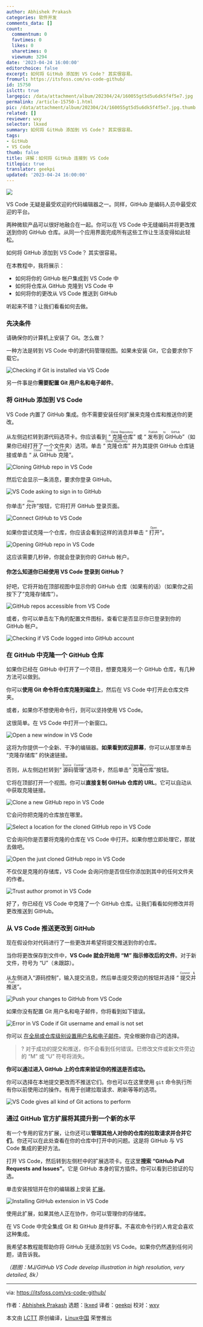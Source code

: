 ```yaml
---
author: Abhishek Prakash
categories: 软件开发
comments_data: []
count:
  commentnum: 0
  favtimes: 0
  likes: 0
  sharetimes: 0
  viewnum: 3294
date: '2023-04-24 16:00:00'
editorchoice: false
excerpt: 如何将 GitHub 添加到 VS Code？ 其实很容易。
fromurl: https://itsfoss.com/vs-code-github/
id: 15750
islctt: true
largepic: /data/attachment/album/202304/24/160055gt5d5u6dk5f4f5e7.jpg
permalink: /article-15750-1.html
pic: /data/attachment/album/202304/24/160055gt5d5u6dk5f4f5e7.jpg.thumb.jpg
related: []
reviewer: wxy
selector: lkxed
summary: 如何将 GitHub 添加到 VS Code？ 其实很容易。
tags:
- GitHub
- VS Code
thumb: false
title: 详解：如何将 GitHub 连接到 VS Code
titlepic: true
translator: geekpi
updated: '2023-04-24 16:00:00'
---
```


![](/data/attachment/album/202304/24/160055gt5d5u6dk5f4f5e7.jpg)


VS Code 无疑是最受欢迎的代码编辑器之一。同样，GitHub 是编码人员中最受欢迎的平台。


两种微软产品可以很好地融合在一起。你可以在 VS Code 中无缝编码并将更改推送到你的 GitHub 仓库。从同一个应用界面完成所有这些工作让生活变得如此轻松。


如何将 GitHub 添加到 VS Code？ 其实很容易。


在本教程中，我将展示：


* 如何将你的 GitHub 帐户集成到 VS Code 中
* 如何将仓库从 GitHub 克隆到 VS Code 中
* 如何将你的更改从 VS Code 推送到 GitHub


听起来不错？让我们看看如何去做。


### 先决条件


请确保你的计算机上安装了 Git。怎么做？


一种方法是转到 VS Code 中的源代码管理视图。如果未安装 Git，它会要求你下载它。


![Checking if Git is installed via VS Code](/data/attachment/album/202304/24/160059e1qgm4u1qxy4yj1x.png)


另一件事是你**需要配置 Git 用户名和电子邮件**。


### 将 GitHub 添加到 VS Code


VS Code 内置了 GitHub 集成。你不需要安装任何扩展来克隆仓库和推送你的更改。


从左侧边栏转到源代码选项卡。你应该看到 “<ruby> 克隆仓库 <rt>  Clone Repository </rt></ruby>” 或 “<ruby> 发布到 GitHub <rt>  Publish to GitHub </rt></ruby>”（如果你已经打开了一个文件夹）选项。单击 “<ruby> 克隆仓库 <rt>  Clone Repository </rt></ruby>” 并为其提供 GitHub 仓库链接或单击 “<ruby> 从 GitHub 克隆 <rt>  Clone from GitHub </rt></ruby>”。


![Cloning GitHub repo in VS Code](/data/attachment/album/202304/24/160059mwmumgyyypwplzym.png)


然后它会显示一条消息，要求你登录 GitHub。


![VS Code asking to sign in to GitHub](/data/attachment/album/202304/24/160100ndlghrdduycgdzch.png)


你单击“<ruby> 允许 <rt>  Allow </rt></ruby>”按钮，它将打开 GitHub 登录页面。


![Connect GitHub to VS Code](/data/attachment/album/202304/24/160100gv6nn4v4q70rnwnx.png)


如果你尝试克隆一个仓库，你应该会看到这样的消息并单击 “<ruby> 打开 <rt>  Open </rt></ruby>”。


![Opening GitHub repo in VS Code](/data/attachment/album/202304/24/160100qewnme0735mzmoxm.png)


这应该需要几秒钟，你就会登录到你的 GitHub 帐户。


#### 你怎么知道你已经使用 VS Code 登录到 GitHub？


好吧，它将开始在顶部视图中显示你的 GitHub 仓库（如果有的话）（如果你之前按下了“克隆存储库”）。


![GitHub repos accessible from VS Code](/data/attachment/album/202304/24/160100x9lz08r90kswne49.png)


或者，你可以单击左下角的配置文件图标，查看它是否显示你已登录到你的 GitHub 帐户。


![Checking if VS Code logged into GitHub account](/data/attachment/album/202304/24/160101b00jggzdmjqmjg8f.png)


### 在 GitHub 中克隆一个 GitHub 仓库


如果你已经在 GitHub 中打开了一个项目，想要克隆另一个 GitHub 仓库，有几种方法可以做到。


你可以**使用 Git 命令将仓库克隆到磁盘上**，然后在 VS Code 中打开此仓库文件夹。


或者，如果你不想使用命令行，则可以坚持使用 VS Code。


这很简单。在 VS Code 中打开一个新窗口。


![Open a new window in VS Code](/data/attachment/album/202304/24/160101tcypczphiatazhqe.png)


这将为你提供一个全新、干净的编辑器。**如果看到欢迎屏幕**，你可以从那里单击 “克隆存储库” 的快速链接。


否则，从左侧边栏转到“<ruby> 源码管理 <rt>  Source Control </rt></ruby>”选项卡，然后单击“<ruby> 克隆仓库 <rt>  Clone Repository </rt></ruby>”按钮。


它将在顶部打开一个视图。你可以**直接复制 GitHub 仓库的 URL**。它可以自动从中获取克隆链接。


![Clone a new GitHub repo in VS Code](/data/attachment/album/202304/24/160102cal8taayx6x6mlal.png)


它会问你把克隆的仓库放在哪里。


![Select a location for the cloned GitHub repo in VS Code](/data/attachment/album/202304/24/160102b8b2vbznpleriqsq.png)


它会询问你是否要将克隆的仓库在 VS Code 中打开。如果你想立即处理它，那就去做吧。


![Open the just cloned GitHub repo in VS Code](/data/attachment/album/202304/24/160102qg384edygasyc3na.png)


不仅仅是克隆的存储库，VS Code 会询问你是否信任你添加到其中的任何文件夹的作者。


![Trust author promot in VS Code](/data/attachment/album/202304/24/160103xm161mbyhmsb1yy1.png)


好了，你已经在 VS Code 中克隆了一个 GitHub 仓库。让我们看看如何修改并将更改推送到 GitHub。


### 从 VS Code 推送更改到 GitHub


现在假设你对代码进行了一些更改并希望将提交推送到你的仓库。


当你将更改保存到文件中，**VS Code 就会开始用 “M” 指示修改后的文件**。对于新文件，符号为 “U”（未跟踪）。


从左侧进入“源码控制”，输入提交消息，然后单击提交旁边的按钮并选择 “<ruby> 提交并推送 <rt>  Commit &amp; Push </rt></ruby>”。


![Push your changes to GitHub from VS Code](/data/attachment/album/202304/24/160103o9wtm9merdgcedmb.png)


如果你没有配置 Git 用户名和电子邮件，你将看到如下错误。


![Error in VS Code if Git username and email is not set](/data/attachment/album/202304/24/160103lnuarr1zsrus0ln6.png)


你可以 [在全局或仓库级别设置用户名和电子邮件](https://git-scm.com/book/en/v2/Getting-Started-First-Time-Git-Setup?ref=itsfoss.com)。完全根据你自己的选择。



> 
> ? 对于成功的提交和推送，你不会看到任何错误。已修改文件或新文件旁边的 “M” 或 “U” 符号将消失。
> 
> 
> 


**你可以通过进入 GitHub 上的仓库来验证你的推送是否成功。**


你可以选择在本地提交更改而不推送它们。你也可以在这里使用 `git` 命令执行所有你以前使用过的操作。有用于创建拉取请求、刷新等等的选项。


![VS Code gives all kind of Git actions to perform](/data/attachment/album/202304/24/160104jqw56w9nuu2udenr.png)


### 通过 GitHub 官方扩展将其提升到一个新的水平


有一个专用的官方扩展，让你还可以**管理其他人对你的仓库的拉取请求并合并它们**。你还可以在此处查看在你的仓库中打开中的问题。这是将 GitHub 与 VS Code 集成的更好方法。


打开 VS Code，然后转到左侧栏中的扩展选项卡。在这里**搜索 “GitHub Pull Requests and Issues”**。它是 GitHub 本身的官方插件。你可以看到已验证的勾选。


单击安装按钮并在你的编辑器上安装 [扩展](https://itsfoss.com/install-vs-code-extensions/)。


![Installing GitHub extension in VS Code](/data/attachment/album/202304/24/160104uwty77cooy74wlll.png)


使用此扩展，如果其他人正在协作，你可以管理你的存储库。


在 VS Code 中完全集成 Git 和 GitHub 是件好事。不喜欢命令行的人肯定会喜欢这种集成。


我希望本教程能帮助你将 GitHub 无缝添加到 VS Code。如果你仍然遇到任何问题，请告诉我。


*（题图：MJ/GitHub VS Code develop illustration in high resolution, very detailed, 8k）*




---


via: <https://itsfoss.com/vs-code-github/>


作者：[Abhishek Prakash](https://itsfoss.com/author/abhishek/) 选题：[lkxed](https://github.com/lkxed/) 译者：[geekpi](https://github.com/geekpi) 校对：[wxy](https://github.com/wxy)


本文由 [LCTT](https://github.com/LCTT/TranslateProject) 原创编译，[Linux中国](https://linux.cn/) 荣誉推出
